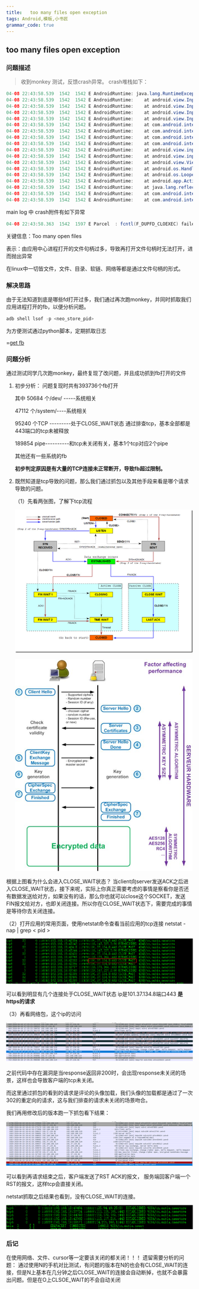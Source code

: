 ```yaml
---
title:   too many files open exception
tags: Android,模板,小书匠
grammar_code: true
---
```


## too many files open exception

### 问题描述
 > 收到monkey 测试，反馈crash异常。
 crash堆栈如下：
 
 ```java
 04-08 22:43:58.539  1542  1542 E AndroidRuntime: java.lang.RuntimeException: Could not read input channel file descriptors from parcel.
04-08 22:43:58.539  1542  1542 E AndroidRuntime: 	at android.view.InputChannel.nativeReadFromParcel(Native Method)
04-08 22:43:58.539  1542  1542 E AndroidRuntime: 	at android.view.InputChannel.readFromParcel(InputChannel.java:148)
04-08 22:43:58.539  1542  1542 E AndroidRuntime: 	at android.view.InputChannel$1.createFromParcel(InputChannel.java:39)
04-08 22:43:58.539  1542  1542 E AndroidRuntime: 	at android.view.InputChannel$1.createFromParcel(InputChannel.java:37)
04-08 22:43:58.539  1542  1542 E AndroidRuntime: 	at com.android.internal.view.InputBindResult.<init>(InputBindResult.java:68)
04-08 22:43:58.539  1542  1542 E AndroidRuntime: 	at com.android.internal.view.InputBindResult$1.createFromParcel(InputBindResult.java:112)
04-08 22:43:58.539  1542  1542 E AndroidRuntime: 	at com.android.internal.view.InputBindResult$1.createFromParcel(InputBindResult.java:110)
04-08 22:43:58.539  1542  1542 E AndroidRuntime: 	at com.android.internal.view.IInputMethodManager$Stub$Proxy.startInputOrWindowGainedFocus(IInputMethodManager.java:723)
04-08 22:43:58.539  1542  1542 E AndroidRuntime: 	at android.view.inputmethod.InputMethodManager.startInputInner(InputMethodManager.java:1295)
04-08 22:43:58.539  1542  1542 E AndroidRuntime: 	at android.view.inputmethod.InputMethodManager.checkFocus(InputMethodManager.java:1449)
04-08 22:43:58.539  1542  1542 E AndroidRuntime: 	at android.view.ViewRootImpl$ViewRootHandler.handleMessage(ViewRootImpl.java:4242)
04-08 22:43:58.539  1542  1542 E AndroidRuntime: 	at android.os.Handler.dispatchMessage(Handler.java:106)
04-08 22:43:58.539  1542  1542 E AndroidRuntime: 	at android.os.Looper.loop(Looper.java:187)
04-08 22:43:58.539  1542  1542 E AndroidRuntime: 	at android.app.ActivityThread.main(ActivityThread.java:6991)
04-08 22:43:58.539  1542  1542 E AndroidRuntime: 	at java.lang.reflect.Method.invoke(Native Method)
04-08 22:43:58.539  1542  1542 E AndroidRuntime: 	at com.android.internal.os.RuntimeInit$MethodAndArgsCaller.run(RuntimeInit.java:438)
04-08 22:43:58.539  1542  1542 E AndroidRuntime: 	at com.android.internal.os.ZygoteInit.main(ZygoteInit.java:814)
 ```
 main log 中 crash附件有如下异常
 ```java
 04-08 22:43:58.363  1542  1597 E Parcel  : fcntl(F_DUPFD_CLOEXEC) failed in Parcel::read, i is 0, fds[i] is -1, fd_count is 2, error: Too many open files
 ```
 关键信息：Too many open files
 
表示：由应用中心进程打开的文件句柄过多，导致再打开文件句柄时无法打开，进而抛出异常

在linux中一切皆文件，文件、目录、软链、网络等都是通过文件句柄的形式。

### 解决思路


 由于无法知道到底是哪些fd打开过多，我们通过再次跑monkey，并同时抓取我们应用进程打开的fb，以便分析问题。
 ```java
 adb shell lsof -p <neo_store_pid>
 ```
 为方便测试通过python脚本，定期抓取日志
 
=[get fb ][1]
 
### 问题分析

通过测试同学几次跑monkey，最终复现了改问题，并且成功抓到fb打开的文件
1. 初步分析：
	问题复现时共有393736个fb打开
	
	其中 50684 个/dev/  -----系统相关
	
	47112 个/system/----系统相关
	
	95240 个TCP ---------处于CLOSE_WAIT状态 通过排查tcp，基本全部都是443端口的tcp未被释放
	
	189854 pipe----------和tcp未关闭有关，基本1个tcp对应2个pipe
	
	其他还有一些系统的fb
	   
	**初步判定原因是有大量的TCP连接未正常断开，导致fb超过限制。**

2. 既然知道是tcp导致的问题，那么我们通过抓包以及其他手段来看是哪个请求导致的问题。

   （1）先看两张图，了解下tcp流程
   
    ![tcp流程][2]
   
	![https流程][3]	
	
 根据上图看为什么会进入CLOSE_WAIT状态？
 当client向server发送ACK之后进入CLOSE_WAIT状态，接下来呢，实际上你真正需要考虑的事情是察看你是否还有数据发送给对方，如果没有的话，那么你也就可以close这个SOCKET，发送FIN报文给对方，也即关闭连接。所以你在CLOSE_WAIT状态下，需要完成的事情是等待你去关闭连接。

  （2）打开应用的常用页面，使用netstat命令查看当前应用的tcp连接
      netstat -nap | grep < pid >
	 
![netstat][4]
	  
 可以看到明显有几个连接处于CLOSE_WAIT状态
 ip是101.37.134.8端口443
 **是https的请求**
 
 （3）再看网络包，这个ip的访问
 
 ![tcp][5]
  
 之前代码中存在漏洞是当response返回非200时，会出现response未关闭的场景，这样也会导致客户端的tcp未关闭。
 
  而这里通过抓包的看到的请求是评论的头像加载，我们头像的加载都是通过了一次302的重定向的请求，这与我们排查的请求未关闭的场景吻合。
  
 我们再用修改后的版本跑一下抓包看下结果：
 
 ![change][6]
 
 可以看到再请求结束之后，客户端发送了RST ACK的报文，
 服务端回客户端一个RST的报文，这样tcp会直接关闭。
 
 netstat抓取之后结果也看到，没有CLOSE_WAIT的连接。
 
 ![change netstat ][7]
 
 ### 后记
 
 在使用网络、文件、cursor等一定要该关闭的都关闭！！！
 遗留需要分析的问题：
 通过使用N的手机对比测试，有问题的版本在N的也会有CLOSE_WAIT的连接，但是N上基本在几分钟之后CLOSE_WAIT的连接会自动断掉，也就不会暴露出问题。但是在O上CLSOE_WAIT的不会自动关闭
  
 


  [1]: ./attachments/getfb_1.py
  [2]: ./images/1523355733889.jpg
  [3]: ./images/v2-9f717c2d57cc29e7f473a500e01f9f6e_hd.jpg "v2-9f717c2d57cc29e7f473a500e01f9f6e_hd"
  [4]: ./images/1523352297856.jpg
  [5]: ./images/1523355523956.jpg
  [6]: ./images/1523357373113.jpg
  [7]: ./images/1523358294392.jpg